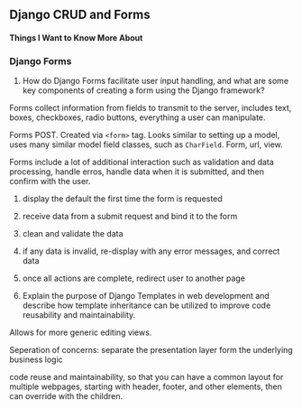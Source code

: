 ## Django CRUD and Forms

#### Things I Want to Know More About


### Django Forms

1. How do Django Forms facilitate user input handling, and what are some key components of creating a form using the Django framework?

Forms collect information from fields to transmit to the server, includes text, boxes, checkboxes, radio buttons, everything a user can manipulate. 

Forms POST. Created via `<form>` tag. Looks similar to setting up a model, uses many similar model field classes, such as `CharField`. Form, url, view. 

Forms include a lot of additional interaction such as validation and data processing, handle erros, handle data when it is submitted, and then confirm with the user. 

  1. display the default the first time the form is requested
  2. receive data from a submit request and bind it to the form
  3. clean and validate the data
  4. if any data is invalid, re-display with any error messages, and correct data
  5. once all actions are complete, redirect user to another page




2. Explain the purpose of Django Templates in web development and describe how template inheritance can be utilized to improve code reusability and maintainability.

Allows for more generic editing views. 

Seperation of concerns: separate the presentation layer form the underlying business logic

code reuse and maintainability, so that you can have a common layout for multiple webpages, starting with header, footer, and other elements, then can override with the children. 